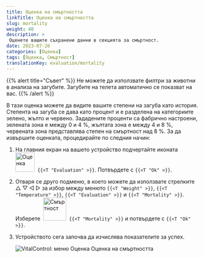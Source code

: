 ```yaml
---
title: Оценка на смъртността
linkTitle: Оценка на смъртността
slug: mortality
weight: 40
description: >
 Оценете вашите съхранени данни в секцията за смъртност.
date: 2023-07-26
categories: [Оценка]
tags: [Оценка, Смъртност]
translationKey: evaluation/mortality
---
```

{{% alert title="Съвет" %}}
Не можете да използвате филтри за животни в анализа на загубите. Загубите на телета автоматично се показват на вас.
{{% /alert %}}

В тази оценка можете да видите вашите степени на загуба като история. Степента на загуба се дава като процент и е разделена на категориите зелено, жълто и червено. Зададените проценти са фабрично настроени, зелената зона е между 0 и 4 %, жълтата зона е между 4 и 8 %, червената зона представлява степен на смъртност над 8 %.
За да извършите оценката, процедирайте по следния начин:

1. На главния екран на вашето устройство подчертайте иконата &nbsp;<img src="/icons/main/evaluation.svg" width="50" align="bottom" alt="Оценка" />&nbsp; `{{<T "Evaluation" >}}`. Потвърдете с `{{<T "Ok" >}}`.

2. Отваря се друго подменю, в което можете да използвате стрелките △ ▽ ◁ ▷ за избор между менюто `{{<T "Weight" >}}`, `{{<T "Temperature" >}}`, `{{<T "Evaluation" >}}` и `{{<T "Mortality" >}}`. Изберете &nbsp;<img src="/icons/evaluation/calflosses.svg" width="60" align="bottom" alt="Смъртност" />&nbsp; `{{<T "Mortality" >}}` и потвърдете с `{{<T "Ok" >}}`.

3. Устройството сега започва да изчислява показателите за успех.

   ![VitalControl: меню Оценка Оценка на смъртността](../images/mortality.png "Оценка на смъртността")


